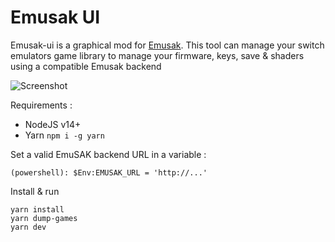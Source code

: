 # Emusak UI

Emusak-ui is a graphical mod for [Emusak](https://github.com/sinscove/EmuSAK). This tool can manage your switch emulators game library to manage your firmware, keys, save & shaders using a compatible Emusak backend

![Screenshot](https://github.com/stromcon/emusak-ui/blob/main/screenshot.png?raw=true)

Requirements :

* NodeJS v14+
* Yarn `npm i -g yarn`

Set a valid EmuSAK backend URL in a variable :

```
(powershell): $Env:EMUSAK_URL = 'http://...'
```

Install & run 

```
yarn install
yarn dump-games
yarn dev
```
